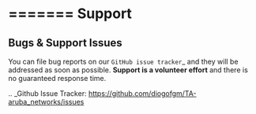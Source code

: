 =======
Support
=======

Bugs & Support Issues
---------------------

You can file bug reports on our `GitHub issue tracker`_ and they will be addressed as soon as possible.
**Support is a volunteer effort** and there is no guaranteed response time.

.. _Github Issue Tracker: https://github.com/diogofgm/TA-aruba_networks/issues
